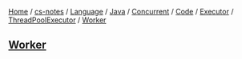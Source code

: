 [Home](https://mengxianbin.github.io) /
[cs-notes](https://mengxianbin.github.io/cs-notes/content) /
[Language](https://mengxianbin.github.io/cs-notes/content/Language) /
[Java](https://mengxianbin.github.io/cs-notes/content/Language/Java) /
[Concurrent](https://mengxianbin.github.io/cs-notes/content/Language/Java/Concurrent) /
[Code](https://mengxianbin.github.io/cs-notes/content/Language/Java/Concurrent/Code) /
[Executor](https://mengxianbin.github.io/cs-notes/content/Language/Java/Concurrent/Code/Executor) /
[ThreadPoolExecutor](https://mengxianbin.github.io/cs-notes/content/Language/Java/Concurrent/Code/Executor/ThreadPoolExecutor) /
[Worker](https://mengxianbin.github.io/cs-notes/content/Language/Java/Concurrent/Code/Executor/ThreadPoolExecutor/Worker)

## [Worker](https://mengxianbin.github.io/cs-notes/content/Language/Java/Concurrent/Code/Executor/ThreadPoolExecutor/Worker/Worker)
